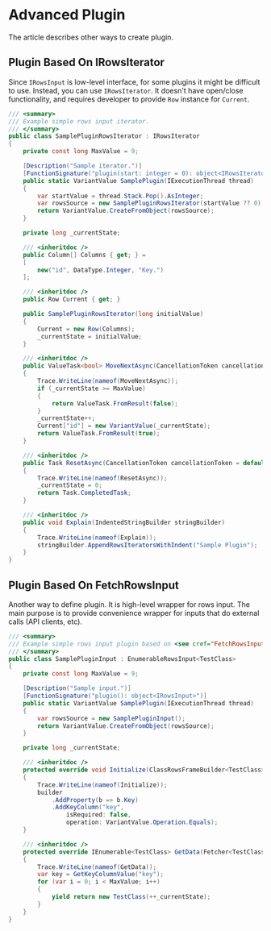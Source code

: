 # Advanced Plugin

The article describes other ways to create plugin.

## Plugin Based On IRowsIterator

Since `IRowsInput` is low-level interface, for some plugins it might be difficult to use. Instead, you can use `IRowsIterator`. It doesn't have open/close functionality, and requires developer to provide `Row` instance for `Current`.

```csharp
/// <summary>
/// Example simple rows input iterator.
/// </summary>
public class SamplePluginRowsIterator : IRowsIterator
{
    private const long MaxValue = 9;

    [Description("Sample iterator.")]
    [FunctionSignature("plugin(start: integer = 0): object<IRowsIterator>")]
    public static VariantValue SamplePlugin(IExecutionThread thread)
    {
        var startValue = thread.Stack.Pop().AsInteger;
        var rowsSource = new SamplePluginRowsIterator(startValue ?? 0);
        return VariantValue.CreateFromObject(rowsSource);
    }

    private long _currentState;

    /// <inheritdoc />
    public Column[] Columns { get; } =
    [
        new("id", DataType.Integer, "Key.")
    ];

    /// <inheritdoc />
    public Row Current { get; }

    public SamplePluginRowsIterator(long initialValue)
    {
        Current = new Row(Columns);
        _currentState = initialValue;
    }

    /// <inheritdoc />
    public ValueTask<bool> MoveNextAsync(CancellationToken cancellationToken = default)
    {
        Trace.WriteLine(nameof(MoveNextAsync));
        if (_currentState >= MaxValue)
        {
            return ValueTask.FromResult(false);
        }
        _currentState++;
        Current["id"] = new VariantValue(_currentState);
        return ValueTask.FromResult(true);
    }

    /// <inheritdoc />
    public Task ResetAsync(CancellationToken cancellationToken = default)
    {
        Trace.WriteLine(nameof(ResetAsync));
        _currentState = 0;
        return Task.CompletedTask;
    }

    /// <inheritdoc />
    public void Explain(IndentedStringBuilder stringBuilder)
    {
        Trace.WriteLine(nameof(Explain));
        stringBuilder.AppendRowsIteratorsWithIndent("Sample Plugin");
    }
}
```

## Plugin Based On FetchRowsInput

Another way to define plugin. It is high-level wrapper for rows input. The main purpose is to provide convenience wrapper for inputs that do external calls (API clients, etc).

```csharp
/// <summary>
/// Example simple rows input plugin based on <see cref="FetchRowsInput{TClass}" />.
/// </summary>
public class SamplePluginInput : EnumerableRowsInput<TestClass>
{
    private const long MaxValue = 9;

    [Description("Sample input.")]
    [FunctionSignature("plugin(): object<IRowsInput>")]
    public static VariantValue SamplePlugin(IExecutionThread thread)
    {
        var rowsSource = new SamplePluginInput();
        return VariantValue.CreateFromObject(rowsSource);
    }

    private long _currentState;

    /// <inheritdoc />
    protected override void Initialize(ClassRowsFrameBuilder<TestClass> builder)
    {
        Trace.WriteLine(nameof(Initialize));
        builder
            .AddProperty(b => b.Key)
            .AddKeyColumn("key",
                isRequired: false,
                operation: VariantValue.Operation.Equals);
    }

    /// <inheritdoc />
    protected override IEnumerable<TestClass> GetData(Fetcher<TestClass> fetcher)
    {
        Trace.WriteLine(nameof(GetData));
        var key = GetKeyColumnValue("key");
        for (var i = 0; i < MaxValue; i++)
        {
            yield return new TestClass(++_currentState);
        }
    }
}
```
